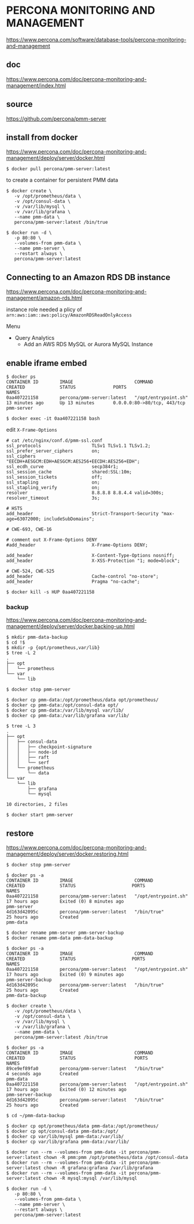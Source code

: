 # PERCONA MONITORING AND MANAGEMENT

https://www.percona.com/software/database-tools/percona-monitoring-and-management

## doc
https://www.percona.com/doc/percona-monitoring-and-management/index.html

## source

https://github.com/percona/pmm-server

## install from docker

https://www.percona.com/doc/percona-monitoring-and-management/deploy/server/docker.html

```console
$ docker pull percona/pmm-server:latest
```

to create a container for persistent PMM data
```console
$ docker create \
   -v /opt/prometheus/data \
   -v /opt/consul-data \
   -v /var/lib/mysql \
   -v /var/lib/grafana \
   --name pmm-data \
   percona/pmm-server:latest /bin/true
```

```console
$ docker run -d \
   -p 80:80 \
   --volumes-from pmm-data \
   --name pmm-server \
   --restart always \
   percona/pmm-server:latest
```

## Connecting to an Amazon RDS DB instance

https://www.percona.com/doc/percona-monitoring-and-management/amazon-rds.html

instance role needed a plicy of `arn:aws:iam::aws:policy/AmazonRDSReadOnlyAccess` 

Menu
 - Query Analytics
   - Add an AWS RDS MySQL or Aurora MySQL Instance
   
   
   
## enable iframe embed 

```console
$ docker ps
CONTAINER ID        IMAGE                       COMMAND                CREATED             STATUS              PORTS                         NAMES
0aa407221158        percona/pmm-server:latest   "/opt/entrypoint.sh"   13 minutes ago      Up 13 minutes       0.0.0.0:80->80/tcp, 443/tcp   pmm-server
```
```console
$ docker exec -it 0aa407221158 bash
```

edit `X-Frame-Options`
```nginx
# cat /etc/nginx/conf.d/pmm-ssl.conf
ssl_protocols                   TLSv1 TLSv1.1 TLSv1.2;
ssl_prefer_server_ciphers       on;
ssl_ciphers                     "EECDH+AESGCM:EDH+AESGCM:AES256+EECDH:AES256+EDH";
ssl_ecdh_curve                  secp384r1;
ssl_session_cache               shared:SSL:10m;
ssl_session_tickets             off;
ssl_stapling                    on;
ssl_stapling_verify             on;
resolver                        8.8.8.8 8.8.4.4 valid=300s;
resolver_timeout                3s;

# HSTS
add_header                      Strict-Transport-Security "max-age=63072000; includeSubDomains";

# CWE-693, CWE-16

# comment out X-Frame-Options DENY
#add_header                     X-Frame-Options DENY;   

add_header                      X-Content-Type-Options nosniff;
add_header                      X-XSS-Protection "1; mode=block";

# CWE-524, CWE-525
add_header                      Cache-control "no-store";
add_header                      Pragma "no-cache";
```

```
$ docker kill -s HUP 0aa407221158
```

### backup

https://www.percona.com/doc/percona-monitoring-and-management/deploy/server/docker.backing-up.html

```console
$ mkdir pmm-data-backup
$ cd !$
$ mkdir -p {opt/prometheus,var/lib}
$ tree -L 2
.
├── opt
│   └── prometheus
└── var
    └── lib
```

```console
$ docker stop pmm-server
```

```console
$ docker cp pmm-data:/opt/prometheus/data opt/prometheus/
$ docker cp pmm-data:/opt/consul-data opt/
$ docker cp pmm-data:/var/lib/mysql var/lib/
$ docker cp pmm-data:/var/lib/grafana var/lib/
```

```console
$ tree -L 3
.
├── opt
│   ├── consul-data
│   │   ├── checkpoint-signature
│   │   ├── node-id
│   │   ├── raft
│   │   └── serf
│   └── prometheus
│       └── data
└── var
    └── lib
        ├── grafana
        └── mysql

10 directories, 2 files
```

```console
$ docker start pmm-server
```

## restore
https://www.percona.com/doc/percona-monitoring-and-management/deploy/server/docker.restoring.html

```console
$ docker stop pmm-server
```

```
$ docker ps -a
CONTAINER ID        IMAGE                       COMMAND                CREATED             STATUS                     PORTS               NAMES
0aa407221158        percona/pmm-server:latest   "/opt/entrypoint.sh"   17 hours ago        Exited (0) 8 minutes ago                       pmm-server
4d163d42095c        percona/pmm-server:latest   "/bin/true"            25 hours ago        Created                                        pmm-data
```

```console
$ docker rename pmm-server pmm-server-backup
$ docker rename pmm-data pmm-data-backup
```

```
$ docker ps -a
CONTAINER ID        IMAGE                       COMMAND                CREATED             STATUS                     PORTS               NAMES
0aa407221158        percona/pmm-server:latest   "/opt/entrypoint.sh"   17 hours ago        Exited (0) 9 minutes ago                       pmm-server-backup
4d163d42095c        percona/pmm-server:latest   "/bin/true"            25 hours ago        Created                                        pmm-data-backup
```

```console
$ docker create \
   -v /opt/prometheus/data \
   -v /opt/consul-data \
   -v /var/lib/mysql \
   -v /var/lib/grafana \
   --name pmm-data \
   percona/pmm-server:latest /bin/true
```

```console
$ docker ps -a
CONTAINER ID        IMAGE                       COMMAND                CREATED             STATUS                      PORTS               NAMES
89ce9ef89fa0        percona/pmm-server:latest   "/bin/true"            4 seconds ago       Created                                         pmm-data
0aa407221158        percona/pmm-server:latest   "/opt/entrypoint.sh"   17 hours ago        Exited (0) 12 minutes ago                       pmm-server-backup
4d163d42095c        percona/pmm-server:latest   "/bin/true"            25 hours ago        Created          
```

```console
$ cd ~/pmm-data-backup
```
```console
$ docker cp opt/prometheus/data pmm-data:/opt/prometheus/
$ docker cp opt/consul-data pmm-data:/opt/
$ docker cp var/lib/mysql pmm-data:/var/lib/
$ docker cp var/lib/grafana pmm-data:/var/lib/
```
```console
$ docker run --rm --volumes-from pmm-data -it percona/pmm-server:latest chown -R pmm:pmm /opt/prometheus/data /opt/consul-data
$ docker run --rm --volumes-from pmm-data -it percona/pmm-server:latest chown -R grafana:grafana /var/lib/grafana
$ docker run --rm --volumes-from pmm-data -it percona/pmm-server:latest chown -R mysql:mysql /var/lib/mysql
```

```console
$ docker run -d \
   -p 80:80 \
   --volumes-from pmm-data \
   --name pmm-server \
   --restart always \
   percona/pmm-server:latest
```   

